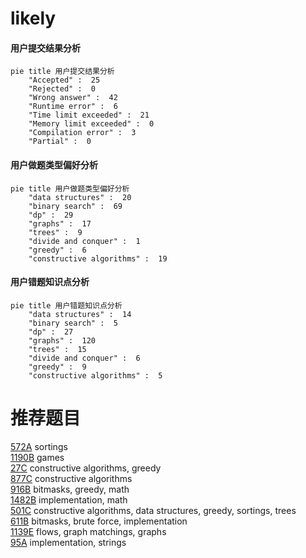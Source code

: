 # likely

<!-- tabs:start -->



#### **用户提交结果分析**

```mermaid
pie title 用户提交结果分析
    "Accepted" :  25
    "Rejected" :  0
    "Wrong answer" :  42
    "Runtime error" :  6
    "Time limit exceeded" :  21
    "Memory limit exceeded" :  0
    "Compilation error" :  3
    "Partial" :  0
```

#### **用户做题类型偏好分析**

```mermaid
pie title 用户做题类型偏好分析
    "data structures" :  20
    "binary search" :  69
    "dp" :  29
    "graphs" :  17
    "trees" :  9
    "divide and conquer" :  1
    "greedy" :  6
    "constructive algorithms" :  19
```
#### **用户错题知识点分析**

```mermaid
pie title 用户错题知识点分析
    "data structures" :  14
    "binary search" :  5
    "dp" :  27
    "graphs" :  120
    "trees" :  15
    "divide and conquer" :  6
    "greedy" :  9
    "constructive algorithms" :  5
```



<!-- tabs:end -->
# 推荐题目
[572A](https://codeforces.com/contest/572/problem/A)		sortings		  
[1190B](https://codeforces.com/contest/1190/problem/B)		games		  
[27C](https://codeforces.com/contest/27/problem/C)		constructive algorithms,
                        greedy		  
[877C](https://codeforces.com/contest/877/problem/C)		constructive algorithms		  
[916B](https://codeforces.com/contest/916/problem/B)		bitmasks,
                        greedy,
                        math		  
[1482B](https://codeforces.com/contest/1482/problem/B)		implementation,
                        math		  
[501C](https://codeforces.com/contest/501/problem/C)		constructive algorithms,
                        data structures,
                        greedy,
                        sortings,
                        trees		  
[611B](https://codeforces.com/contest/611/problem/B)		bitmasks,
                        brute force,
                        implementation		  
[1139E](https://codeforces.com/contest/1139/problem/E)		flows,
                        graph matchings,
                        graphs		  
[95A](https://codeforces.com/contest/95/problem/A)		implementation,
                        strings		  
